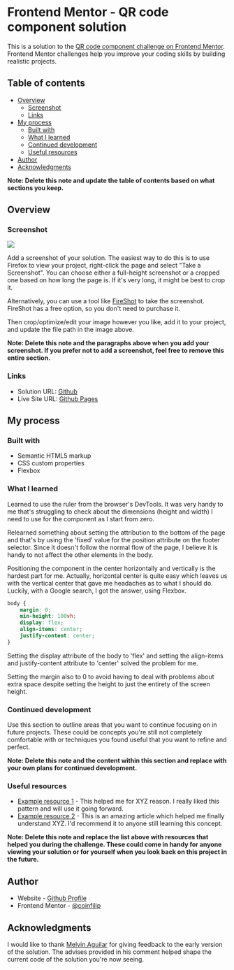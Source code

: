 # Frontend Mentor - QR code component solution

This is a solution to the [QR code component challenge on Frontend Mentor](https://www.frontendmentor.io/challenges/qr-code-component-iux_sIO_H). Frontend Mentor challenges help you improve your coding skills by building realistic projects. 

## Table of contents

- [Overview](#overview)
  - [Screenshot](#screenshot)
  - [Links](#links)
- [My process](#my-process)
  - [Built with](#built-with)
  - [What I learned](#what-i-learned)
  - [Continued development](#continued-development)
  - [Useful resources](#useful-resources)
- [Author](#author)
- [Acknowledgments](#acknowledgments)

**Note: Delete this note and update the table of contents based on what sections you keep.**

## Overview

### Screenshot

![](./screenshot.jpg)

Add a screenshot of your solution. The easiest way to do this is to use Firefox to view your project, right-click the page and select "Take a Screenshot". You can choose either a full-height screenshot or a cropped one based on how long the page is. If it's very long, it might be best to crop it.

Alternatively, you can use a tool like [FireShot](https://getfireshot.com/) to take the screenshot. FireShot has a free option, so you don't need to purchase it. 

Then crop/optimize/edit your image however you like, add it to your project, and update the file path in the image above.

**Note: Delete this note and the paragraphs above when you add your screenshot. If you prefer not to add a screenshot, feel free to remove this entire section.**

### Links

- Solution URL: [Github](https://github.com/coinfilip/frontend-mentor/tree/main/qr-code-component-main)
- Live Site URL: [Github Pages](https://coinfilip.github.io/frontend-mentor/qr-code-component-main/)

## My process

### Built with

- Semantic HTML5 markup
- CSS custom properties
- Flexbox

### What I learned

Learned to use the ruler from the browser's DevTools. It was very handy to me that's struggling to check about the dimensions (height and width) I need to use for the component as I start from zero.

Relearned something about setting the attribution to the bottom of the page and that's by using the 'fixed' value for the position attribute on the footer selector. Since it doesn't follow the normal flow of the page, I believe it is handy to not affect the other elements in the body. 

Positioning the component in the center horizontally and vertically is the hardest part for me. Actually, horizontal center is quite easy which leaves us with the vertical center that gave me headaches as to what I should do. Luckily, with a Google search, I got the answer, using Flexbox.

```css
body {
    margin: 0;
    min-height: 100vh;
    display: flex;
    align-items: center;
    justify-content: center;
}
```

Setting the display attribute of the body to 'flex' and setting the align-items and justify-content attribute to 'center' solved the problem for me.

Setting the margin also to 0 to avoid having to deal with problems about extra space despite setting the height to just the entirety of the screen height. 

### Continued development

Use this section to outline areas that you want to continue focusing on in future projects. These could be concepts you're still not completely comfortable with or techniques you found useful that you want to refine and perfect.

**Note: Delete this note and the content within this section and replace with your own plans for continued development.**

### Useful resources

- [Example resource 1](https://www.example.com) - This helped me for XYZ reason. I really liked this pattern and will use it going forward.
- [Example resource 2](https://www.example.com) - This is an amazing article which helped me finally understand XYZ. I'd recommend it to anyone still learning this concept.

**Note: Delete this note and replace the list above with resources that helped you during the challenge. These could come in handy for anyone viewing your solution or for yourself when you look back on this project in the future.**

## Author

- Website - [Github  Profile](https://github.com/coinfilip)
- Frontend Mentor - [@coinfilip](https://www.frontendmentor.io/profile/coinfilip)

## Acknowledgments

I would like to thank [Melvin Aguilar](https://www.frontendmentor.io/profile/MelvinAguilar) for giving feedback to the early version of the solution. The advises provided in his comment helped shape the current code of the solution you're now seeing. 